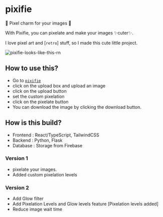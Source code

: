 # pixifie
💖 Pixel charm for your images 💖

With Pixifie, you can pixelate and make your images ✨cuter✨.

I love pixel art and [`retro`] stuff, so I made this cute little project. 

![pixifie-looks-like-this-rn](https://firebasestorage.googleapis.com/v0/b/pixifie-2f67b.appspot.com/o/public_images%2FScreenshot%202023-11-23%20at%201.39.53%20PM.png?alt=media&token=8424cf74-6805-4c95-a8c8-c0276ed2d7d0)


## How to use this?

- Go to [`pixifie`](https://pixifie-frontend.vercel.app/)
- click on the upload box and upload an image
- click on the upload button
- set the custom pixelation
- click on the pixelate button
- You can download the image by clicking the download button.

## How is this build?

- Frontend : React/TypeScript, TailwindCSS
- Backend : Python, Flask
- Database : Storage from Firebase

### Version 1
- pixelate your images.
- Added custom pixelation levels

### Version 2
- Add Glow filter
- Add Pixelation Levels and Glow levels feature [Pixelation levels added]
- Reduce image wait time
